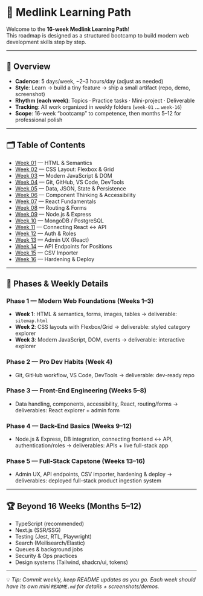 # 🧭 Medlink Learning Path

Welcome to the **16-week Medlink Learning Path**!  
This roadmap is designed as a structured bootcamp to build modern web development skills step by step.

---

## 📌 Overview

- **Cadence**: 5 days/week, ~2–3 hours/day (adjust as needed)  
- **Style**: Learn → build a tiny feature → ship a small artifact (repo, demo, screenshot)  
- **Rhythm (each week)**: Topics · Practice tasks · Mini-project · Deliverable  
- **Tracking**: All work organized in weekly folders (`week-01` … `week-16`)  
- **Scope**: 16-week “bootcamp” to competence, then months 5–12 for professional polish  

---

## 🗂 Table of Contents

- [Week 01](week-01/) — HTML & Semantics  
- [Week 02](week-02/) — CSS Layout: Flexbox & Grid  
- [Week 03](week-03/) — Modern JavaScript & DOM  
- [Week 04](week-04/) — Git, GitHub, VS Code, DevTools  
- [Week 05](week-05/) — Data, JSON, State & Persistence  
- [Week 06](week-06/) — Component Thinking & Accessibility  
- [Week 07](week-07/) — React Fundamentals  
- [Week 08](week-08/) — Routing & Forms  
- [Week 09](week-09/) — Node.js & Express  
- [Week 10](week-10/) — MongoDB / PostgreSQL  
- [Week 11](week-11/) — Connecting React ↔ API  
- [Week 12](week-12/) — Auth & Roles  
- [Week 13](week-13/) — Admin UX (React)  
- [Week 14](week-14/) — API Endpoints for Positions  
- [Week 15](week-15/) — CSV Importer  
- [Week 16](week-16/) — Hardening & Deploy  

---

## 📖 Phases & Weekly Details

### **Phase 1 — Modern Web Foundations (Weeks 1–3)**  
- **Week 1**: HTML & semantics, forms, images, tables → deliverable: `sitemap.html`  
- **Week 2**: CSS layouts with Flexbox/Grid → deliverable: styled category explorer  
- **Week 3**: Modern JavaScript, DOM, events → deliverable: interactive explorer  

### **Phase 2 — Pro Dev Habits (Week 4)**  
- Git, GitHub workflow, VS Code, DevTools → deliverable: dev-ready repo  

### **Phase 3 — Front-End Engineering (Weeks 5–8)**  
- Data handling, components, accessibility, React, routing/forms → deliverables: React explorer + admin form  

### **Phase 4 — Back-End Basics (Weeks 9–12)**  
- Node.js & Express, DB integration, connecting frontend ↔ API, authentication/roles → deliverables: APIs + live full-stack app  

### **Phase 5 — Full-Stack Capstone (Weeks 13–16)**  
- Admin UX, API endpoints, CSV importer, hardening & deploy → deliverables: deployed full-stack product ingestion system  

---

## 🏆 Beyond 16 Weeks (Months 5–12)

- TypeScript (recommended)  
- Next.js (SSR/SSG)  
- Testing (Jest, RTL, Playwright)  
- Search (Meilisearch/Elastic)  
- Queues & background jobs  
- Security & Ops practices  
- Design systems (Tailwind, shadcn/ui, tokens)  

---

💡 *Tip: Commit weekly, keep README updates as you go. Each week should have its own mini `README.md` for details + screenshots/demos.*
